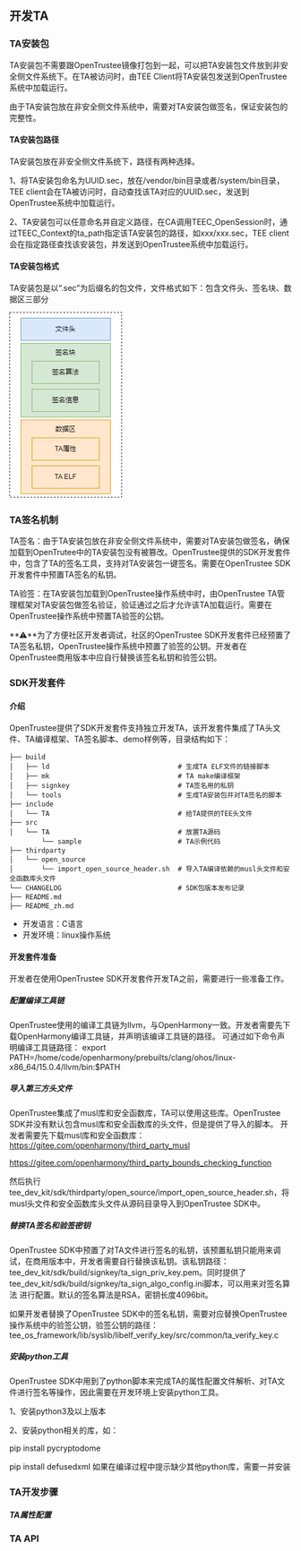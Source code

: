 ## 开发TA

### TA安装包

TA安装包不需要跟OpenTrustee镜像打包到一起，可以把TA安装包文件放到非安全侧文件系统下。在TA被访问时，由TEE Client将TA安装包发送到OpenTrustee系统中加载运行。

由于TA安装包放在非安全侧文件系统中，需要对TA安装包做签名，保证安装包的完整性。

#### TA安装包路径

TA安装包放在非安全侧文件系统下，路径有两种选择。

1、将TA安装包命名为UUID.sec，放在/vendor/bin目录或者/system/bin目录，TEE client会在TA被访问时，自动查找该TA对应的UUID.sec，发送到OpenTrustee系统中加载运行。

2、TA安装包可以任意命名并自定义路径，在CA调用TEEC_OpenSession时，通过TEEC_Context的ta_path指定该TA安装包的路径，如xxx/xxx.sec，TEE client会在指定路径查找该安装包，并发送到OpenTrustee系统中加载运行。

#### TA安装包格式

TA安装包是以“.sec”为后缀名的包文件，文件格式如下：包含文件头、签名块、数据区三部分



![](figures/storage-format-of-ta.png)





### TA签名机制

TA签名：由于TA安装包放在非安全侧文件系统中，需要对TA安装包做签名，确保加载到OpenTrutee中的TA安装包没有被篡改。OpenTrustee提供的SDK开发套件中，包含了TA的签名工具，支持对TA安装包一键签名。需要在OpenTrustee SDK开发套件中预置TA签名的私钥。

TA验签：在TA安装包加载到OpenTrustee操作系统中时，由OpenTrustee TA管理框架对TA安装包做签名验证，验证通过之后才允许该TA加载运行。需要在OpenTrustee操作系统中预置TA验签的公钥。

**⚠**为了方便社区开发者调试，社区的OpenTrustee SDK开发套件已经预置了TA签名私钥，OpenTrustee操作系统中预置了验签的公钥。开发者在OpenTrustee商用版本中应自行替换该签名私钥和验签公钥。

### SDK开发套件

#### 介绍

OpenTrustee提供了SDK开发套件支持独立开发TA，该开发套件集成了TA头文件、TA编译框架、TA签名脚本、demo样例等，目录结构如下：

```
├── build
│   ├── ld                                # 生成TA ELF文件的链接脚本
│   ├── mk                                # TA make编译框架
│   ├── signkey                           # TA签名用的私钥
│   └── tools                             # 生成TA安装包并对TA签名的脚本
├── include
│   └── TA                                # 给TA提供的TEE头文件
├── src
│   └── TA                                # 放置TA源码
        └── sample                        # TA示例代码
├── thirdparty
│   └── open_source
│       └── import_open_source_header.sh  # 导入TA编译依赖的musl头文件和安全函数库头文件
└── CHANGELOG                             # SDK包版本发布记录
├── README.md
├── README_zh.md
```

- 开发语言：C语言
- 开发环境：linux操作系统

#### 开发套件准备

开发者在使用OpenTrustee SDK开发套件开发TA之前，需要进行一些准备工作。

##### 配置编译工具链

OpenTrustee使用的编译工具链为llvm，与OpenHarmony一致。开发者需要先下载OpenHarmony编译工具链，并声明该编译工具链的路径。
可通过如下命令声明编译工具链路径：
export PATH=/home/code/openharmony/prebuilts/clang/ohos/linux-x86_64/15.0.4/llvm/bin:$PATH

##### 导入第三方头文件

OpenTrustee集成了musl库和安全函数库，TA可以使用这些库。OpenTrustee SDK并没有默认包含musl库和安全函数库的头文件，但是提供了导入的脚本。
开发者需要先下载musl库和安全函数库：
https://gitee.com/openharmony/third_party_musl

https://gitee.com/openharmony/third_party_bounds_checking_function

然后执行tee_dev_kit/sdk/thirdparty/open_source/import_open_source_header.sh，将musl头文件和安全函数库头文件从源码目录导入到OpenTrustee SDK中。

##### 替换TA签名和验签密钥
OpenTrustee SDK中预置了对TA文件进行签名的私钥，该预置私钥只能用来调试，在商用版本中，开发者需要自行替换该私钥。该私钥路径：
tee_dev_kit/sdk/build/signkey/ta_sign_priv_key.pem。同时提供了tee_dev_kit/sdk/build/signkey/ta_sign_algo_config.ini脚本，可以用来对签名算法
进行配置。默认的签名算法是RSA，密钥长度4096bit。

如果开发者替换了OpenTrustee SDK中的签名私钥，需要对应替换OpenTrustee操作系统中的验签公钥，验签公钥的路径：tee_os_framework/lib/syslib/libelf_verify_key/src/common/ta_verify_key.c

##### 安装python工具

OpenTrustee SDK中用到了python脚本来完成TA的属性配置文件解析、对TA文件进行签名等操作，因此需要在开发环境上安装python工具。

1、安装python3及以上版本

2、安装python相关的库，如：

pip install pycryptodome

pip install defusedxml
如果在编译过程中提示缺少其他python库，需要一并安装

### TA开发步骤


##### TA属性配置

### TA API